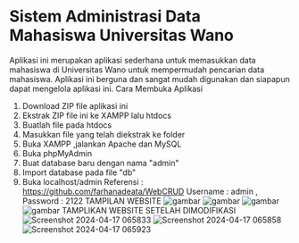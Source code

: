 # Sistem Administrasi Data Mahasiswa Universitas Wano
Aplikasi ini merupakan aplikasi sederhana untuk memasukkan data mahasiswa di Universitas Wano untuk mempermudah pencarian data mahasiswa. Aplikasi ini berguna dan sangat mudah digunakan dan siapapun dapat mengelola aplikasi ini.
Cara Membuka Aplikasi
1. Download ZIP file aplikasi ini
2. Ekstrak ZIP file ini ke XAMPP lalu htdocs
3. Buatlah file pada htdocs
4. Masukkan file yang telah diekstrak ke folder
5. Buka XAMPP ,jalankan Apache dan MySQL
6. Buka phpMyAdmin
7. Buat database baru dengan nama "admin"
8. Import database pada file "db"
9. Buka localhost/admin
Referensi : https://github.com/farhanadeata/WebCRUD
Username : admin , Password : 2122
TAMPILAN WEBSITE
![gambar](https://user-images.githubusercontent.com/100106630/162618264-44bcdab9-7a52-4587-84d4-e4f3c4f0930a.png)
![gambar](https://user-images.githubusercontent.com/100106630/162618268-0a9a58a8-3ebf-40ed-ab61-367999d0e839.png)
![gambar](https://user-images.githubusercontent.com/100106630/162618296-f795d63d-b945-444d-87ee-e419efb3a075.png)
![gambar](https://user-images.githubusercontent.com/100106630/162618348-9e8a5b09-c24c-4a51-83e5-567c1e829c94.png)
TAMPLIKAN WEBSITE SETELAH DIMODIFIKASI
![Screenshot 2024-04-17 065833](https://github.com/NikenAyu22/pengkodeandanpemrograman/assets/167235860/d911afc0-74fc-4bfc-b80b-c1ace15e8b84)
![Screenshot 2024-04-17 065858](https://github.com/NikenAyu22/pengkodeandanpemrograman/assets/167235860/41c25335-883e-4457-a88b-2dc6f16002fc)
![Screenshot 2024-04-17 065923](https://github.com/NikenAyu22/pengkodeandanpemrograman/assets/167235860/7bf83b65-64f7-43c0-9468-9bc9a2cfe26a)
